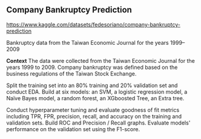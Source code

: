 ## Company Bankruptcy Prediction
https://www.kaggle.com/datasets/fedesoriano/company-bankruptcy-prediction

Bankruptcy data from the Taiwan Economic Journal for the years 1999–2009

**Context**
The data were collected from the Taiwan Economic Journal for the years 1999 to 2009. Company bankruptcy was defined based on the business regulations of the Taiwan Stock Exchange.

Split the training set into an 80% training and 20% validation set and conduct EDA. 
Build at six models: 
an SVM, 
a logistic regression model, 
a Naïve Bayes model, 
a random forest, 
an XGboosted Tree, 
an Extra tree.

Conduct hyperparameter tuning and evaluate goodness of fit metrics including TPR, FPR, precision, recall, and accuracy on the training and validation sets. 
Build ROC and Precision / Recall graphs. Evaluate models' performance on the validation set using the F1-score.
